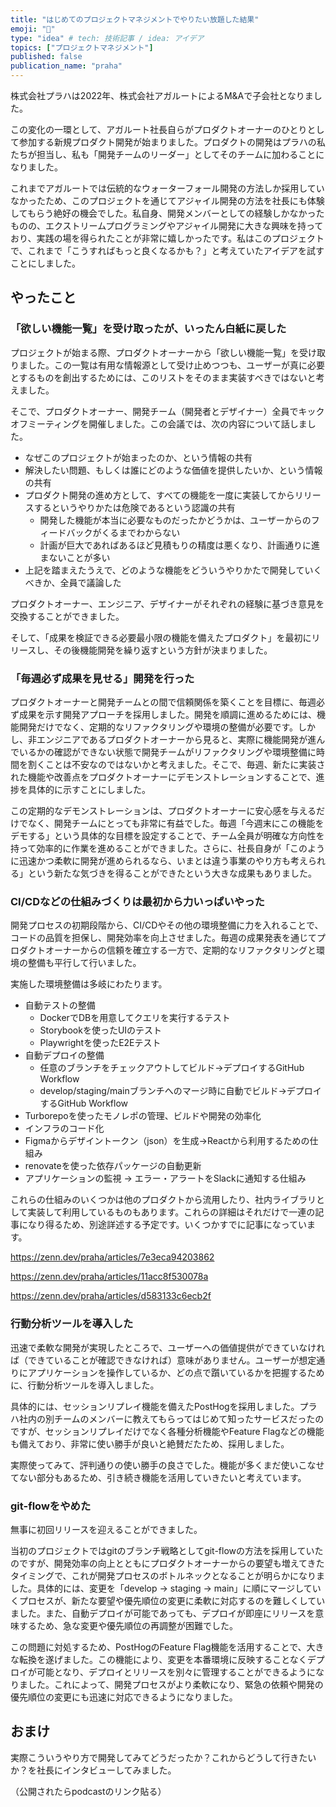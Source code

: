 ```yaml
---
title: "はじめてのプロジェクトマネジメントでやりたい放題した結果"
emoji: "🐙"
type: "idea" # tech: 技術記事 / idea: アイデア
topics: ["プロジェクトマネジメント"]
published: false
publication_name: "praha"
---
```


株式会社プラハは2022年、株式会社アガルートによるM&Aで子会社となりました。

この変化の一環として、アガルート社長自らがプロダクトオーナーのひとりとして参加する新規プロダクト開発が始まりました。プロダクトの開発はプラハの私たちが担当し、私も「開発チームのリーダー」としてそのチームに加わることになりました。

これまでアガルートでは伝統的なウォーターフォール開発の方法しか採用していなかったため、このプロジェクトを通じてアジャイル開発の方法を社長にも体験してもらう絶好の機会でした。私自身、開発メンバーとしての経験しかなかったものの、エクストリームプログラミングやアジャイル開発に大きな興味を持っており、実践の場を得られたことが非常に嬉しかったです。私はこのプロジェクトで、これまで「こうすればもっと良くなるかも？」と考えていたアイデアを試すことにしました。

## やったこと

### 「欲しい機能一覧」を受け取ったが、いったん白紙に戻した

プロジェクトが始まる際、プロダクトオーナーから「欲しい機能一覧」を受け取りました。この一覧は有用な情報源として受け止めつつも、ユーザーが真に必要とするものを創出するためには、このリストをそのまま実装すべきではないと考えました。

そこで、プロダクトオーナー、開発チーム（開発者とデザイナー）全員でキックオフミーティングを開催しました。この会議では、次の内容について話しました。

- なぜこのプロジェクトが始まったのか、という情報の共有
- 解決したい問題、もしくは誰にどのような価値を提供したいか、という情報の共有
- プロダクト開発の進め方として、すべての機能を一度に実装してからリリースするというやりかたは危険であるという認識の共有
  - 開発した機能が本当に必要なものだったかどうかは、ユーザーからのフィードバックがくるまでわからない
  - 計画が巨大であればあるほど見積もりの精度は悪くなり、計画通りに進まないことが多い
- 上記を踏まえたうえで、どのような機能をどういうやりかたで開発していくべきか、全員で議論した

プロダクトオーナー、エンジニア、デザイナーがそれぞれの経験に基づき意見を交換することができました。

そして、「成果を検証できる必要最小限の機能を備えたプロダクト」を最初にリリースし、その後機能開発を繰り返すという方針が決まりました。

### 「毎週必ず成果を見せる」開発を行った

プロダクトオーナーと開発チームとの間で信頼関係を築くことを目標に、毎週必ず成果を示す開発アプローチを採用しました。開発を順調に進めるためには、機能開発だけでなく、定期的なリファクタリングや環境の整備が必要です。しかし、非エンジニアであるプロダクトオーナーから見ると、実際に機能開発が進んでいるかの確認ができない状態で開発チームがリファクタリングや環境整備に時間を割くことは不安なのではないかと考えました。そこで、毎週、新たに実装された機能や改善点をプロダクトオーナーにデモンストレーションすることで、進捗を具体的に示すことにしました。

この定期的なデモンストレーションは、プロダクトオーナーに安心感を与えるだけでなく、開発チームにとっても非常に有益でした。毎週「今週末にこの機能をデモする」という具体的な目標を設定することで、チーム全員が明確な方向性を持って効率的に作業を進めることができました。さらに、社長自身が「このように迅速かつ柔軟に開発が進められるなら、いまとは違う事業のやり方も考えられる」という新たな気づきを得ることができたという大きな成果もありました。

### CI/CDなどの仕組みづくりは最初から力いっぱいやった

開発プロセスの初期段階から、CI/CDやその他の環境整備に力を入れることで、コードの品質を担保し、開発効率を向上させました。毎週の成果発表を通じてプロダクトオーナーからの信頼を確立する一方で、定期的なリファクタリングと環境の整備も平行して行いました。

実施した環境整備は多岐にわたります。

- 自動テストの整備
  - DockerでDBを用意してクエリを実行するテスト
  - Storybookを使ったUIのテスト
  - Playwrightを使ったE2Eテスト
- 自動デプロイの整備
  - 任意のブランチをチェックアウトしてビルド→デプロイするGitHub Workflow
  - develop/staging/mainブランチへのマージ時に自動でビルド→デプロイするGitHub Workflow
- Turborepoを使ったモノレポの管理、ビルドや開発の効率化
- インフラのコード化
- Figmaからデザイントークン（json）を生成→Reactから利用するための仕組み
- renovateを使った依存パッケージの自動更新
- アプリケーションの監視 → エラー・アラートをSlackに通知する仕組み

これらの仕組みのいくつかは他のプロダクトから流用したり、社内ライブラリとして実装して利用しているものもあります。これらの詳細はそれだけで一連の記事になり得るため、別途詳述する予定です。いくつかすでに記事になっています。

https://zenn.dev/praha/articles/7e3eca94203862

https://zenn.dev/praha/articles/11acc8f530078a

https://zenn.dev/praha/articles/d583133c6ecb2f

### 行動分析ツールを導入した

迅速で柔軟な開発が実現したところで、ユーザーへの価値提供ができていなければ（できていることが確認できなければ）意味がありません。ユーザーが想定通りにアプリケーションを操作しているか、どの点で躓いているかを把握するために、行動分析ツールを導入しました。

具体的には、セッションリプレイ機能を備えたPostHogを採用しました。プラハ社内の別チームのメンバーに教えてもらってはじめて知ったサービスだったのですが、セッションリプレイだけでなく各種分析機能やFeature Flagなどの機能も備えており、非常に使い勝手が良いと絶賛だたため、採用しました。

実際使ってみて、評判通りの使い勝手の良さでした。機能が多くまだ使いこなせてない部分もあるため、引き続き機能を活用していきたいと考えています。

### git-flowをやめた

無事に初回リリースを迎えることができました。

当初のプロジェクトではgitのブランチ戦略としてgit-flowの方法を採用していたのですが、開発効率の向上とともにプロダクトオーナーからの要望も増えてきたタイミングで、これが開発プロセスのボトルネックとなることが明らかになりました。具体的には、変更を「develop → staging → main」に順にマージしていくプロセスが、新たな要望や優先順位の変更に柔軟に対応するのを難しくしていました。また、自動デプロイが可能であっても、デプロイが即座にリリースを意味するため、急な変更や優先順位の再調整が困難でした。

この問題に対処するため、PostHogのFeature Flag機能を活用することで、大きな転換を遂げました。この機能により、変更を本番環境に反映することなくデプロイが可能となり、デプロイとリリースを別々に管理することができるようになりました。これによって、開発プロセスがより柔軟になり、緊急の依頼や開発の優先順位の変更にも迅速に対応できるようになりました。

## おまけ

実際こういうやり方で開発してみてどうだったか？これからどうして行きたいか？を社長にインタビューしてみました。

（公開されたらpodcastのリンク貼る）
